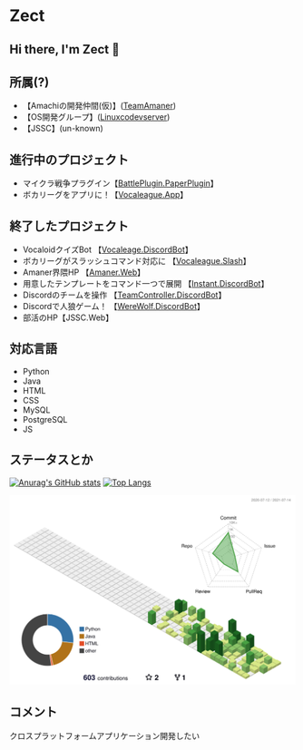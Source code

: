 # Zect

## Hi there, I'm Zect 👋

## 所属(?)
- 【Amachiの開発仲間(仮)】([TeamAmaner](https://github.com/TeamAmaner))
- 【OS開発グループ】([Linuxcodevserver](https://github.com/linuxcodevserver))
- 【JSSC】(un-known)

## 進行中のプロジェクト
- マイクラ戦争プラグイン【[BattlePlugin.PaperPlugin](https://github.com/sas08/BattlePlugin)】
- ボカリーグをアプリに！【[Vocaleague.App](https://github.com/sas08/VocaleagueApp)】

## 終了したプロジェクト
- VocaloidクイズBot 【[Vocaleage.DiscordBot](https://github.com/sas08/VocaLeague)】
- ボカリーグがスラッシュコマンド対応に 【[Vocaleague.Slash](https://github.com/sas08/Vocaleague-Slash)】
- Amaner界隈HP 【[Amaner.Web](https://github.com/TeamAmaner/TeamAmaner.github.io)】
- 用意したテンプレートをコマンド一つで展開 【[Instant.DiscordBot](https://github.com/sas08/instant)】
- Discordのチームを操作 【[TeamController.DiscordBot](https://github.com/sas08/team)】
- Discordで人狼ゲーム！ 【[WereWolf.DiscordBot](https://github.com/sas08/werewolf)】
- 部活のHP【JSSC.Web】

## 対応言語
- Python
- Java
- HTML
- CSS
- MySQL
- PostgreSQL
- JS

## ステータスとか
[![Anurag's GitHub stats](https://github-readme-stats.vercel.app/api?username=sas08&show_icons=true&theme=dark)](https://github.com/anuraghazra/github-readme-stats)
[![Top Langs](https://github-readme-stats.vercel.app/api/top-langs/?username=sas08&theme=dark)](https://github.com/anuraghazra/github-readme-stats)

![](./profile-3d-contrib/profile-green-animate.svg)

## コメント
クロスプラットフォームアプリケーション開発したい
